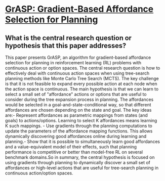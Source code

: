 # [GrASP: Gradient-Based Affordance Selection for Planning](https://arxiv.org/abs/2202.04772)

## What is the central research question or hypothesis that this paper addresses?

This paper presents GrASP, an algorithm for gradient-based affordance selection for planning in reinforcement learning (RL) problems with continuous action or option spaces. The central research question is how to effectively deal with continuous action spaces when using tree-search planning methods like Monte Carlo Tree Search (MCTS). The key challenge is that it is not feasible to expand every possible action at each node when the action space is continuous. The main hypothesis is that we can learn to select a small set of "affordance" actions or options that are useful to consider during the tree expansion process in planning. The affordances would be selected in a goal-and-state-conditional way, so that different affordances are chosen depending on the state and goal. The key ideas are:- Represent affordances as parametric mappings from states (and goals) to actions/options. Learning to select K affordances means learning K such mappings. - Use gradients through the planning computations to update the parameters of the affordance mapping functions. This allows dynamically discovering good affordances online during learning and planning.- Show that it is possible to simultaneously learn good affordances and a value-equivalent model of their effects, such that planning performance is competitive or better than model-free RL on several benchmark domains.So in summary, the central hypothesis is focused on using gradients through planning to dynamically discover a small set of affordances or high-level actions that are useful for tree-search planning in continuous action/option spaces.
